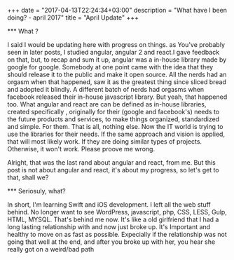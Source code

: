 +++
date = "2017-04-13T22:24:34+03:00"
description = "What have I been doing? - april 2017"
title = "April Update"
+++

*** What ?

I said I would be updating here with progress on things. as You've probably seen in later posts, I studied angular, angular 2 and react.I gave feedback on that, but, to recap and sum it up, angular was a in-house library made by google for google. Somebody at one point came with the idea that they should release it to the public and make it open source. All the nerds had an orgasm when that happened, saw it as the greatest thing since sliced bread and adopted it blindly. A different batch of nerds had orgasms when facebook released their in-house javascript library. But yeah, that happened too. What angular and react are can be defined as in-house libraries, created specifically , originally for their (google and facebook's) needs to the future products and services, to make things organized, standardized and simple. For them. That is all, nothing else. Now the IT world is trying to use the libraries for their needs. If the same approach and vision is applied, that will most likely work. If they are doing similar types of projects. Otherwise, it won't work. Please proove me wrong.

Alright, that was the last rand about angular and react, from me. But this post is not about angular and react, it's about my progress, so let's get to that, shall we?

*** Seriosuly, what?

In short, I'm learning Swift and iOS development. I left all the web stuff behind. No longer want to see WordPress, javascript, php, CSS, LESS, Gulp, HTML, MYSQL. That's behind me now. It's like a old girlfriend that I had a long lasting relationship with and now just broke up. It's Important and healthy to move on as fast as possible. Expecially if the relationship was not going that well at the end, and after you broke up with her, you hear she really got on a weird/bad path
